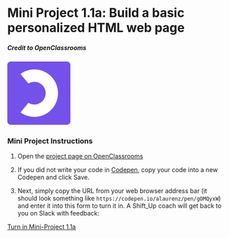# Mini Project 1.1a: Build a basic personalized HTML web page

##### Credit to OpenClassrooms
![Become](https://github.com/OCclassprojects/logo/blob/master/fav-icon.png?raw=true)

### Mini Project Instructions

1. Open the [project page on OpenClassrooms](https://openclassrooms.com/en/courses/5265446-build-your-first-web-pages-with-html-and-css/6773861-get-some-practice-building-your-first-page-with-html-and-css)

1. If you did not write your code in [Codepen](https://codepen.io/), copy your code into a new Codepen and click Save. 

1. Next, simply copy the URL from your web browser address bar (it should look something like `https://codepen.io/alaurenz/pen/gOMQyxW`) and enter it into this form to turn it in. A Shift_Up coach will get back to you on Slack with feedback:

[Turn in Mini-Project 1.1a](https://docs.google.com/forms/d/e/1FAIpQLSc_sfQGLtQm0urCPut6eXEv032EcCZrKGJFDcvJjs7IWP4NTg/viewform?usp=pp_url&entry.528082491=Mini-Project+1.1a)

